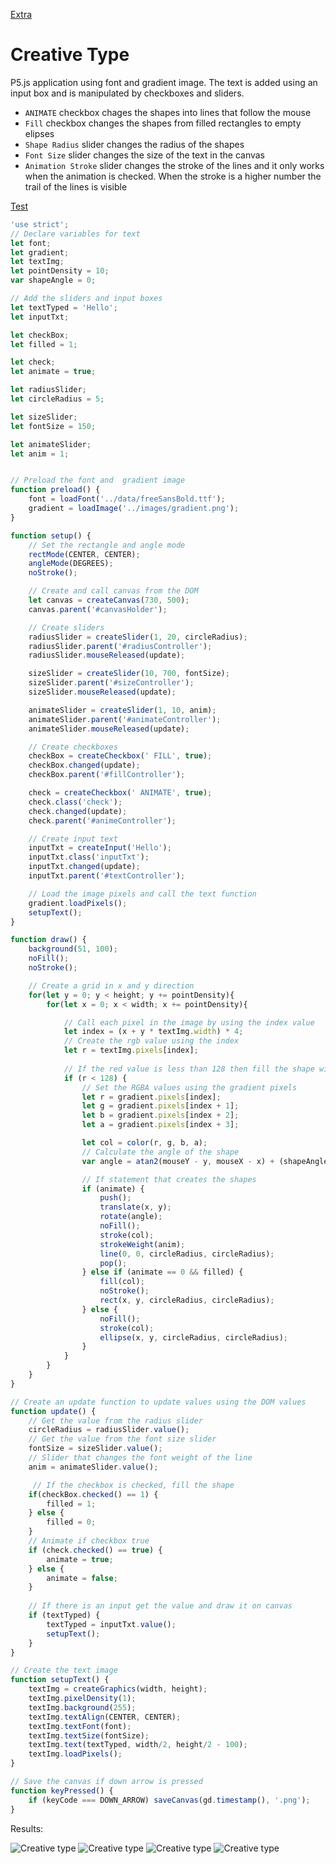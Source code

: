 [Extra](../)

# Creative Type

P5.js application using font and gradient image. The text is added using an input box and is manipulated by checkboxes and sliders. 
- ``ANIMATE`` checkbox chages the shapes into lines that follow the mouse
- ``Fill`` checkbox changes the shapes from filled rectangles to empty elipses
- ``Shape Radius`` slider changes the radius of the shapes
- ``Font Size`` slider changes the size of the text in the canvas
- ``Animation Stroke`` slider changes the stroke of the lines and it only works when the animation is checked. When the stroke is a higher number the trail of the lines is visible

[Test](step01/)

```js
'use strict';
// Declare variables for text
let font;
let gradient;
let textImg;
let pointDensity = 10;
var shapeAngle = 0;

// Add the sliders and input boxes
let textTyped = 'Hello';
let inputTxt;

let checkBox;
let filled = 1;

let check;
let animate = true;

let radiusSlider;
let circleRadius = 5;

let sizeSlider;
let fontSize = 150;

let animateSlider;
let anim = 1;


// Preload the font and  gradient image
function preload() {
    font = loadFont('../data/freeSansBold.ttf');
    gradient = loadImage('../images/gradient.png');
}

function setup() {
    // Set the rectangle and angle mode
    rectMode(CENTER, CENTER);
    angleMode(DEGREES);
    noStroke();

    // Create and call canvas from the DOM
    let canvas = createCanvas(730, 500);
    canvas.parent('#canvasHolder');

    // Create sliders 
    radiusSlider = createSlider(1, 20, circleRadius);
    radiusSlider.parent('#radiusController');
    radiusSlider.mouseReleased(update);

    sizeSlider = createSlider(10, 700, fontSize);
    sizeSlider.parent('#sizeController');
    sizeSlider.mouseReleased(update);

    animateSlider = createSlider(1, 10, anim);
    animateSlider.parent('#animateController');
    animateSlider.mouseReleased(update);

    // Create checkboxes
    checkBox = createCheckbox(' FILL', true);
    checkBox.changed(update);
    checkBox.parent('#fillController');

    check = createCheckbox(' ANIMATE', true);
    check.class('check');
    check.changed(update);
    check.parent('#animeController');

    // Create input text
    inputTxt = createInput('Hello');
    inputTxt.class('inputTxt');
    inputTxt.changed(update);
    inputTxt.parent('#textController');

    // Load the image pixels and call the text function
    gradient.loadPixels();
    setupText();
}

function draw() {
    background(51, 100);
    noFill();
    noStroke();

    // Create a grid in x and y direction
    for(let y = 0; y < height; y += pointDensity){
        for(let x = 0; x < width; x += pointDensity){

            // Call each pixel in the image by using the index value
            let index = (x + y * textImg.width) * 4;
            // Create the rgb value using the index
            let r = textImg.pixels[index];
            
            // If the red value is less than 128 then fill the shape with the gradient colour
            if (r < 128) {
                // Set the RGBA values using the gradient pixels
                let r = gradient.pixels[index];
                let g = gradient.pixels[index + 1];
                let b = gradient.pixels[index + 2];
                let a = gradient.pixels[index + 3];

                let col = color(r, g, b, a);
                // Calculate the angle of the shape
                var angle = atan2(mouseY - y, mouseX - x) + (shapeAngle * (PI / 180));

                // If statement that creates the shapes
                if (animate) {
                    push();
                    translate(x, y);
                    rotate(angle);
                    noFill();
                    stroke(col);
                    strokeWeight(anim);
                    line(0, 0, circleRadius, circleRadius);
                    pop();
                } else if (animate == 0 && filled) {
                    fill(col);
                    noStroke();
                    rect(x, y, circleRadius, circleRadius);
                } else {
                    noFill();
                    stroke(col);
                    ellipse(x, y, circleRadius, circleRadius);
                } 
            }
        }
    }
}

// Create an update function to update values using the DOM values
function update() {
    // Get the value from the radius slider
    circleRadius = radiusSlider.value();
    // Get the value from the font size slider
    fontSize = sizeSlider.value();
    // Slider that changes the font weight of the line
    anim = animateSlider.value();

     // If the checkbox is checked, fill the shape
    if(checkBox.checked() == 1) {
        filled = 1;
    } else {
        filled = 0;
    }
    // Animate if checkbox true
    if (check.checked() == true) {
        animate = true;
    } else {
        animate = false;
    }
    
    // If there is an input get the value and draw it on canvas
    if (textTyped) {
        textTyped = inputTxt.value();
        setupText();
    }
}

// Create the text image 
function setupText() {
    textImg = createGraphics(width, height);
    textImg.pixelDensity(1);
    textImg.background(255);
    textImg.textAlign(CENTER, CENTER);
    textImg.textFont(font);
    textImg.textSize(fontSize);
    textImg.text(textTyped, width/2, height/2 - 100);
    textImg.loadPixels();
}

// Save the canvas if down arrow is pressed
function keyPressed() {
    if (keyCode === DOWN_ARROW) saveCanvas(gd.timestamp(), '.png');
}
```

Results: 

<p align="left">
    <img src="../images/type_01.PNG" title="Creative type">
    <img src="../images/type_02.png" title="Creative type">
    <img src="../images/type_03.png" title="Creative type">
    <img src="../images/type_04.png" title="Creative type">
</p>